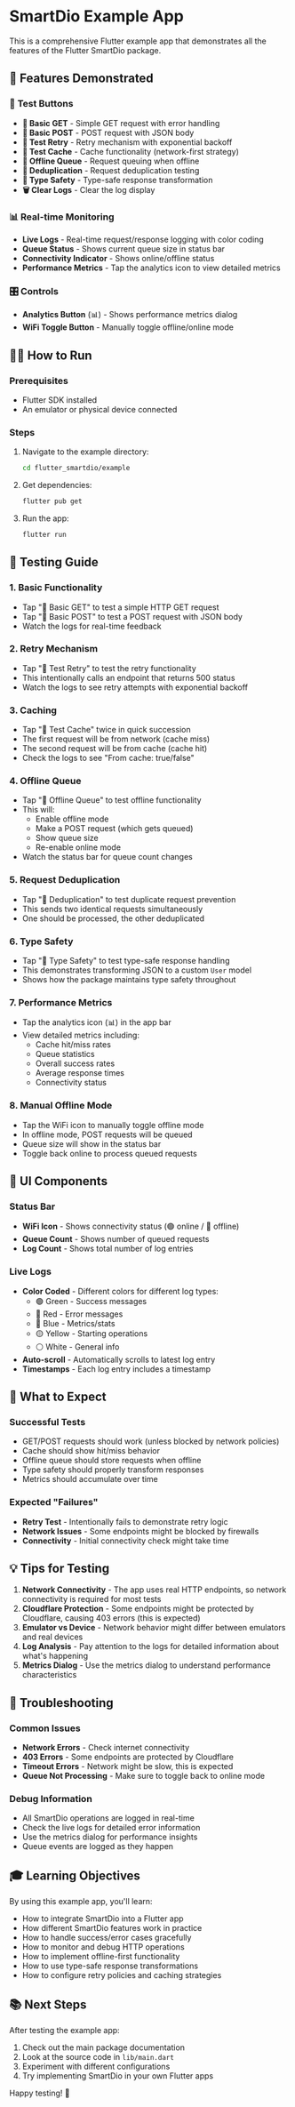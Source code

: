 # SmartDio Example App

This is a comprehensive Flutter example app that demonstrates all the features of the Flutter SmartDio package.

## 🚀 Features Demonstrated

### 🔘 **Test Buttons**
- **🚀 Basic GET** - Simple GET request with error handling
- **📝 Basic POST** - POST request with JSON body
- **🔄 Test Retry** - Retry mechanism with exponential backoff
- **💾 Test Cache** - Cache functionality (network-first strategy)
- **📴 Offline Queue** - Request queuing when offline
- **🔄 Deduplication** - Request deduplication testing
- **🎯 Type Safety** - Type-safe response transformation
- **🗑️ Clear Logs** - Clear the log display

### 📊 **Real-time Monitoring**
- **Live Logs** - Real-time request/response logging with color coding
- **Queue Status** - Shows current queue size in status bar
- **Connectivity Indicator** - Shows online/offline status
- **Performance Metrics** - Tap the analytics icon to view detailed metrics

### 🎛️ **Controls**
- **Analytics Button** (📊) - Shows performance metrics dialog
- **WiFi Toggle Button** - Manually toggle offline/online mode

## 🏃‍♂️ How to Run

### Prerequisites
- Flutter SDK installed
- An emulator or physical device connected

### Steps
1. Navigate to the example directory:
   ```bash
   cd flutter_smartdio/example
   ```

2. Get dependencies:
   ```bash
   flutter pub get
   ```

3. Run the app:
   ```bash
   flutter run
   ```

## 🎯 Testing Guide

### 1. **Basic Functionality**
- Tap "🚀 Basic GET" to test a simple HTTP GET request
- Tap "📝 Basic POST" to test a POST request with JSON body
- Watch the logs for real-time feedback

### 2. **Retry Mechanism**
- Tap "🔄 Test Retry" to test the retry functionality
- This intentionally calls an endpoint that returns 500 status
- Watch the logs to see retry attempts with exponential backoff

### 3. **Caching**
- Tap "💾 Test Cache" twice in quick succession
- The first request will be from network (cache miss)
- The second request will be from cache (cache hit)
- Check the logs to see "From cache: true/false"

### 4. **Offline Queue**
- Tap "📴 Offline Queue" to test offline functionality
- This will:
  - Enable offline mode
  - Make a POST request (which gets queued)
  - Show queue size
  - Re-enable online mode
- Watch the status bar for queue count changes

### 5. **Request Deduplication**
- Tap "🔄 Deduplication" to test duplicate request prevention
- This sends two identical requests simultaneously
- One should be processed, the other deduplicated

### 6. **Type Safety**
- Tap "🎯 Type Safety" to test type-safe response handling
- This demonstrates transforming JSON to a custom `User` model
- Shows how the package maintains type safety throughout

### 7. **Performance Metrics**
- Tap the analytics icon (📊) in the app bar
- View detailed metrics including:
  - Cache hit/miss rates
  - Queue statistics
  - Overall success rates
  - Average response times
  - Connectivity status

### 8. **Manual Offline Mode**
- Tap the WiFi icon to manually toggle offline mode
- In offline mode, POST requests will be queued
- Queue size will show in the status bar
- Toggle back online to process queued requests

## 📱 UI Components

### Status Bar
- **WiFi Icon** - Shows connectivity status (🟢 online / 🔴 offline)
- **Queue Count** - Shows number of queued requests
- **Log Count** - Shows total number of log entries

### Live Logs
- **Color Coded** - Different colors for different log types:
  - 🟢 Green - Success messages
  - 🔴 Red - Error messages  
  - 🔵 Blue - Metrics/stats
  - 🟡 Yellow - Starting operations
  - ⚪ White - General info
- **Auto-scroll** - Automatically scrolls to latest log entry
- **Timestamps** - Each log entry includes a timestamp

## 🧪 What to Expect

### Successful Tests
- GET/POST requests should work (unless blocked by network policies)
- Cache should show hit/miss behavior
- Offline queue should store requests when offline
- Type safety should properly transform responses
- Metrics should accumulate over time

### Expected "Failures"
- **Retry Test** - Intentionally fails to demonstrate retry logic
- **Network Issues** - Some endpoints might be blocked by firewalls
- **Connectivity** - Initial connectivity check might take time

## 💡 Tips for Testing

1. **Network Connectivity** - The app uses real HTTP endpoints, so network connectivity is required for most tests
2. **Cloudflare Protection** - Some endpoints might be protected by Cloudflare, causing 403 errors (this is expected)
3. **Emulator vs Device** - Network behavior might differ between emulators and real devices
4. **Log Analysis** - Pay attention to the logs for detailed information about what's happening
5. **Metrics Dialog** - Use the metrics dialog to understand performance characteristics

## 🐛 Troubleshooting

### Common Issues
- **Network Errors** - Check internet connectivity
- **403 Errors** - Some endpoints are protected by Cloudflare
- **Timeout Errors** - Network might be slow, this is expected
- **Queue Not Processing** - Make sure to toggle back to online mode

### Debug Information
- All SmartDio operations are logged in real-time
- Check the live logs for detailed error information
- Use the metrics dialog for performance insights
- Queue events are logged as they happen

## 🎓 Learning Objectives

By using this example app, you'll learn:
- How to integrate SmartDio into a Flutter app
- How different SmartDio features work in practice
- How to handle success/error cases gracefully
- How to monitor and debug HTTP operations
- How to implement offline-first functionality
- How to use type-safe response transformations
- How to configure retry policies and caching strategies

## 📚 Next Steps

After testing the example app:
1. Check out the main package documentation
2. Look at the source code in `lib/main.dart`
3. Experiment with different configurations
4. Try implementing SmartDio in your own Flutter apps

Happy testing! 🚀